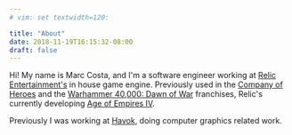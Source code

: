 ```yaml
---
# vim: set textwidth=120:

title: "About"
date: 2018-11-19T16:15:32-08:00
draft: false
---
```


Hi! My name is Marc Costa, and I'm a software engineer working at [Relic Entertainment's](www.relic.com) in house game engine.
Previously used in the [Company of Heroes](http://www.companyofheroes.com) and the [Warhammer 40,000: Dawn of War](https://www.dawnofwar.com/) franchises, Relic's currently developing [Age of Empires IV](https://www.ageofempires.com/).

Previously I was working at [Havok](https://www.havok.com/), doing computer graphics related work.
